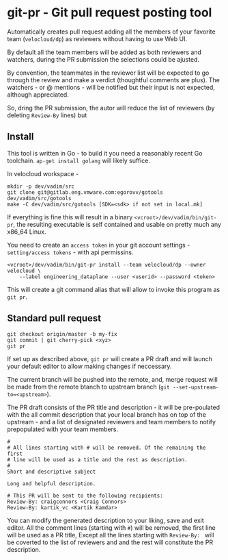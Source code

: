 # git-pr - Git pull request posting tool

Automatically creates pull request adding all the members of your
favorite team (`velocloud/dp`) as reviewers without having to use Web
UI.

By default all the team members will be added as both reviewers and
watchers, during the PR submission the selections could be ajusted.

By convention, the teammates in the reviewer list will be expected to
go through the review and make a verdict (thoughtful comments are
plus).  The watchers - or @ mentions - will be notified but their
input is not expected, although appreciated.

So, dring the PR submission, the autor will reduce the list of
reviewers (by deleting `Review-By` lines) but

## Install

This tool is written in Go - to build it you need a reasonably recent
Go toolchain. `ap-get install golang` will likely suffice.

In velocloud workspace - <vcroot>

```
mkdir -p dev/vadim/src
git clone git@gitlab.eng.vmware.com:egorovv/gotools dev/vadim/src/gotools
make -C dev/vadim/src/gotools [SDK=<sdk> if not set in local.mk]

```

If everything is fine this will result in a binary
`<vcroot>/dev/vadim/bin/git-pr`, the resulting executable is self
contained and usable on pretty much any x86_64 Linux.

You need to create an `access token` in your git account settings -
`setting/access tokens` - with api permissins.

```
<vcroot>/dev/vadim/bin/git-pr install --team velocloud/dp --owner velocloud \
    --label engineering_dataplane --user <userid> --password <token>
```

This will create a git command alias that will allow to invoke this
program as `git pr`.


## Standard pull request

```
git checkout origin/master -b my-fix
git commit | git cherry-pick <xyz>
git pr
```

If set up as described above, `git pr` will create a PR draft and will
launch your default editor to allow making changes if neccessary.

The current branch will be pushed into the remote, and, merge request
will be made from the remote btanch to upstream branch (`git
--set-upstream-to=<upstream>`).

The PR draft consists of the PR title and description - it will be
pre-poulated with the all commit description that your local branch
has on top of the upstream - and a list of designated reviewers and
team members to notify prepopulated with your team members.


```
#
# All lines starting with # will be removed. Of the remaining the first
# line will be used as a title and the rest as description.
#
Short and descriptive subject

Long and helpful description.

# This PR will be sent to the following recipients:
Review-By: craigconnors <Craig Connors>
Review-By: kartik_vc <Kartik Kamdar>
```

You can modify the generated description to your liking, save and exit
editor.  All the comment lines (starting with `#`) will be removed,
the first line will be used as a PR title, Except all the lines
starting with `Review-By: ` will be coverted to the list of reviewers
and and the rest will constitute the PR description.





